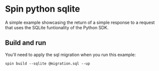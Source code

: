 # Spin python sqlite

A simple example showcasing the return of a simple response to a request that uses the SQLite funtionality of the Python SDK.

## Build and run

You'll need to apply the sql migration when you run this example:

```console
spin build --sqlite @migration.sql --up
```